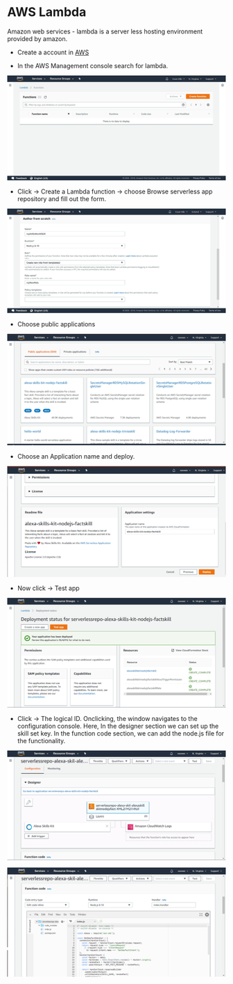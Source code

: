 # AWS Lambda

Amazon web services - lambda is a server less hosting environment provided by amazon.

- Create a account in [AWS](https://aws.amazon.com/)

- In the AWS Management console search for lambda.

![](https://github.com/suma-gitrep/alexa-08-02/blob/master/images/aws-lambda.png)

- Click -> Create a Lambda function -> choose Browse serverless app repository and fill out the form.

![](https://github.com/suma-gitrep/alexa-08-02/blob/master/images/aws-lambda-function.png)

- Choose public applications

![](https://github.com/suma-gitrep/alexa-08-02/blob/master/images/aws-lambda-publicapplications.PNG)

- Choose an Application name and deploy.

![](https://github.com/suma-gitrep/alexa-08-02/blob/master/images/aws-lambda-application-name.PNG)

- Now click -> Test app

![](https://github.com/suma-gitrep/alexa-08-02/blob/master/images/aws-lambda-test-app.PNG)

- Click -> The logical ID. Onclicking, the window navigates to the configuration console. Here, In the designer section we can set up the skill set key. In the function code section, we can add the node.js file for the functionality.

![](https://github.com/suma-gitrep/alexa-08-02/blob/master/images/aws-lambda-designer.PNG)

![](https://github.com/suma-gitrep/alexa-08-02/blob/master/images/aws-functioncode.PNG)







